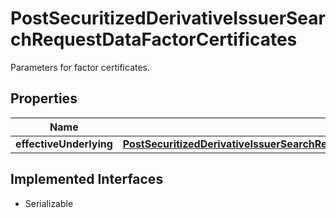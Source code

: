 

# PostSecuritizedDerivativeIssuerSearchRequestDataFactorCertificates

Parameters for factor certificates.

## Properties

Name | Type | Description | Notes
------------ | ------------- | ------------- | -------------
**effectiveUnderlying** | [**PostSecuritizedDerivativeIssuerSearchRequestDataFactorCertificatesEffectiveUnderlying**](PostSecuritizedDerivativeIssuerSearchRequestDataFactorCertificatesEffectiveUnderlying.md) |  |  [optional]


## Implemented Interfaces

* Serializable


